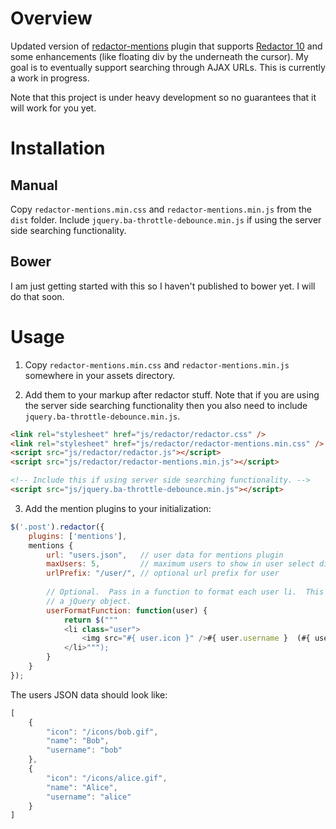 # Overview

Updated version of [redactor-mentions](https://github.com/tr42/redactor-mentions) plugin that supports [Redactor 10](http://imperavi.com/redactor/) and some enhancements (like floating div by the underneath the cursor).  My goal is to eventually support searching through AJAX URLs.  This is currently a work in progress.

Note that this project is under heavy development so no guarantees that it will work for you yet.

# Installation

## Manual

Copy `redactor-mentions.min.css` and `redactor-mentions.min.js` from the `dist` folder. Include `jquery.ba-throttle-debounce.min.js` if using the server side searching functionality.

## Bower

I am just getting started with this so I haven't published to bower yet.  I will do that soon.

# Usage

1. Copy `redactor-mentions.min.css` and `redactor-mentions.min.js` somewhere in your assets directory.

2. Add them to your markup after redactor stuff. Note that if you are using the server side searching functionality then you also need to include `jquery.ba-throttle-debounce.min.js`.

```html
<link rel="stylesheet" href="js/redactor/redactor.css" />
<link rel="stylesheet" href="js/redactor/redactor-mentions.min.css" />
<script src="js/redactor/redactor.js"></script>
<script src="js/redactor/redactor-mentions.min.js"></script>

<!-- Include this if using server side searching functionality. -->
<script src="js/jquery.ba-throttle-debounce.min.js"></script>
```

3. Add the mention plugins to your initialization:

```javascript
$('.post').redactor({
	plugins: ['mentions'],
    mentions {
        url: "users.json",   // user data for mentions plugin
        maxUsers: 5,         // maximum users to show in user select dialog
        urlPrefix: "/user/", // optional url prefix for user
        
        // Optional.  Pass in a function to format each user li.  This should return
        // a jQuery object.
        userFormatFunction: function(user) {
            return $("""
            <li class="user">
                <img src="#{ user.icon }" />#{ user.username }  (#{ user.name })
            </li>""");
        }
    }
});
```

The users JSON data should look like:

```javascript
[
    {
        "icon": "/icons/bob.gif",
        "name": "Bob",
        "username": "bob"
    },
    {
        "icon": "/icons/alice.gif",
        "name": "Alice",
        "username": "alice"
    }
]
```
